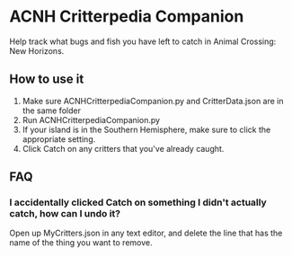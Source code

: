 # ACNH Critterpedia Companion
Help track what bugs and fish you have left to catch in Animal Crossing: New Horizons.

## How to use it
1. Make sure ACNHCritterpediaCompanion.py and CritterData.json are in the same folder
2. Run ACNHCritterpediaCompanion.py
3. If your island is in the Southern Hemisphere, make sure to click the appropriate setting.
4. Click Catch on any critters that you've already caught.

## FAQ
### I accidentally clicked Catch on something I didn't actually catch, how can I undo it?
Open up MyCritters.json in any text editor, and delete the line that has the name of the thing you want to remove.
